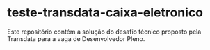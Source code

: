 # teste-transdata-caixa-eletronico
Este repositório contém a solução do desafio técnico proposto pela Transdata para a vaga de Desenvolvedor Pleno.
